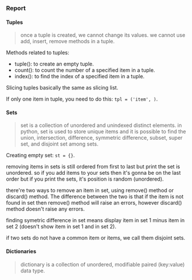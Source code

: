 ### Report

#### Tuples

> once a tuple is created, we cannot change its values. we cannot use add, insert, remove methods in a tuple.

Methods related to tuples:
- tuple(): to create an empty tuple.
- count(): to count the number of a specified item in a tuple.
- index(): to find the index of a specified item in a tuple.

Slicing tuples basically the same as slicing list.

If only one item in tuple, you need to do this: `tpl = ('item', )`.

#### Sets

> set is a collection of unordered and unindexed distinct elements. in python, set is used to store unique items and it is possible to find the union, intersection, difference, symmetric difference, subset, super set, and disjoint set among sets.

Creating empty set: `st = {}`.

removing items in sets is still ordered from first to last but print the set is unordered. so if you add items to your sets then it's gonna be on the last order but if you print the sets, it's position is random (unordered).

there're two ways to remove an item in set, using remove() method or discard() method. The difference between the two is that if the item is not found in set then remove() method will raise an errors, however discard() method doesn't raise any errors.

finding symetric difference in set means display item in set 1 minus item in set 2 (doesn't show item in set 1 and in set 2).

if two sets do not have a common item or items, we call them disjoint sets.

#### Dictionaries
> dictionary is a collection of unordered, modifiable paired (key:value) data type.
